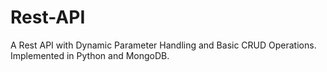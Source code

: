 # Rest-API
A Rest API with Dynamic Parameter Handling and Basic CRUD Operations. Implemented in Python and MongoDB.

